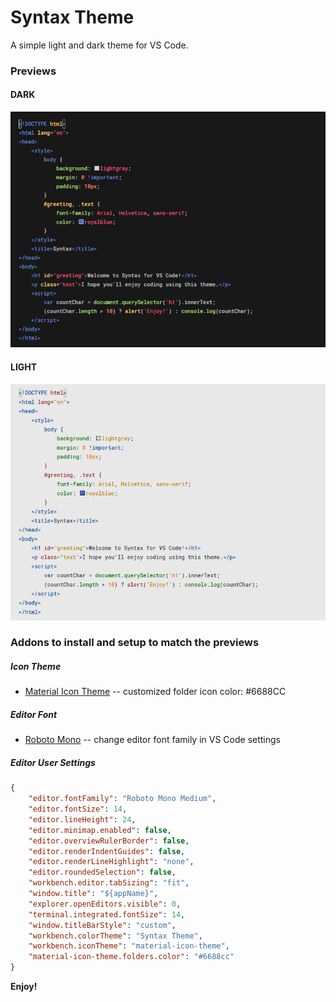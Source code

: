 # Syntax Theme
A simple light and dark theme for VS Code.

### Previews
#### DARK
![Screenshot](./images/dark.PNG)

#### LIGHT
![Screenshot](./images/light.PNG)

### Addons to install and setup to match the previews

##### Icon Theme
- [Material Icon Theme](https://marketplace.visualstudio.com/items?itemName=PKief.material-icon-theme) -- customized folder icon color: #6688CC
##### Editor Font
- [Roboto Mono](https://fonts.google.com/specimen/Roboto+Mono) -- change editor font family in VS Code settings
##### Editor User Settings
```json
{
    "editor.fontFamily": "Roboto Mono Medium",
    "editor.fontSize": 14,
    "editor.lineHeight": 24,
    "editor.minimap.enabled": false,
    "editor.overviewRulerBorder": false,
    "editor.renderIndentGuides": false,
    "editor.renderLineHighlight": "none",
    "editor.roundedSelection": false,
    "workbench.editor.tabSizing": "fit",
    "window.title": "${appName}",
    "explorer.openEditors.visible": 0,
    "terminal.integrated.fontSize": 14,
    "window.titleBarStyle": "custom",
    "workbench.colorTheme": "Syntax Theme",
    "workbench.iconTheme": "material-icon-theme",
    "material-icon-theme.folders.color": "#6688cc"
}
```

**Enjoy!**
